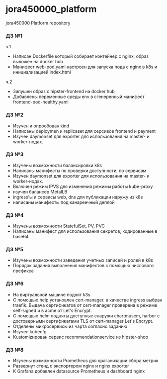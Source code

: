 # jora450000_platform
jora450000 Platform repository

### ДЗ №1
ч.1
- Написан Dockerfile который собирает контейнер с nginx, образ выложен на docker hub
- Манифест web-pod.yaml настроен для запуска пода с nginx в k8s и инициализацией index.html

ч.2 
- Запушен образ с hipster-frontend на docker hub
- Добавлены переменные среды env в сгенеренный манифест frontend-pod-healthy.yaml

### ДЗ №2
- Изучен и опрообован kind
- Написаны deploymen и replicaset для серсивов frontend и payment
- Изучен daymonset для exporter для использования на master- и worker-нодах.
### ДЗ №3
- Изучены возможности балансировки k8s
- Написаны манифесты по проверки доступности, по сервисам
- Изучен daymonset для exporter для использования на master- и worker-нодах.
- Включен режим IPVS для изменения режимы работы kube-proxy
- изучен балансер MetalLB
- ingress'ы и сервисы web, dns  для публикации наружу из k8s
- написаны манифесты под канареечный деплой
### ДЗ №4
- Изучены возможности StatefulSet, PV, PVC
- Написаны манифест  для использования секретов, кодированные в base64 
### ДЗ №5
- Изучены возможности заведения учетных записей и ролей в k8s
- Порядок задания выполнения манифестов с помощью числового префикса
### ДЗ №6
- На виртуальной машине поднят k3s 
- С помощью help установлен cert-manager. в качестве ingress выбран traefik. Выдача сертификатов от cert-manager проверена в режиме self-signed и в acme от Let's Encrypt.
- С помощью helm подняты доступные снаружи chartmusem, harbor с достоверными сертификатами TLS от cert-manager Let's Encrypt.
- Отделены микросервисы из чарта согласно заданию 
- Изучен kubecfg
- Кustomizирован сервис recommendationservice из hipster-shop


### ДЗ №8
-  Изучены возможности Prometheus для ораганизации сбора метрик
-   Развернут стенд с экспортером nginx и nginx exporter
-   К Grafana добавлен datasource Prometheus и dashboard nginx


